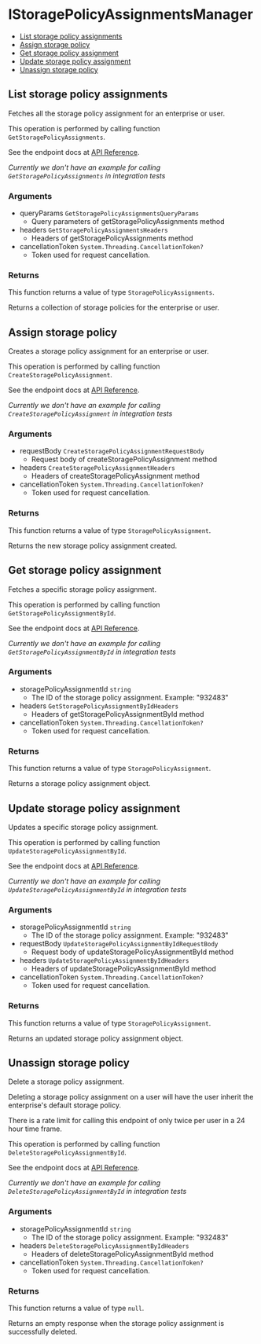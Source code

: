 # IStoragePolicyAssignmentsManager


- [List storage policy assignments](#list-storage-policy-assignments)
- [Assign storage policy](#assign-storage-policy)
- [Get storage policy assignment](#get-storage-policy-assignment)
- [Update storage policy assignment](#update-storage-policy-assignment)
- [Unassign storage policy](#unassign-storage-policy)

## List storage policy assignments

Fetches all the storage policy assignment for an enterprise or user.

This operation is performed by calling function `GetStoragePolicyAssignments`.

See the endpoint docs at
[API Reference](https://developer.box.com/reference/get-storage-policy-assignments/).

*Currently we don't have an example for calling `GetStoragePolicyAssignments` in integration tests*

### Arguments

- queryParams `GetStoragePolicyAssignmentsQueryParams`
  - Query parameters of getStoragePolicyAssignments method
- headers `GetStoragePolicyAssignmentsHeaders`
  - Headers of getStoragePolicyAssignments method
- cancellationToken `System.Threading.CancellationToken?`
  - Token used for request cancellation.


### Returns

This function returns a value of type `StoragePolicyAssignments`.

Returns a collection of storage policies for
the enterprise or user.


## Assign storage policy

Creates a storage policy assignment for an enterprise or user.

This operation is performed by calling function `CreateStoragePolicyAssignment`.

See the endpoint docs at
[API Reference](https://developer.box.com/reference/post-storage-policy-assignments/).

*Currently we don't have an example for calling `CreateStoragePolicyAssignment` in integration tests*

### Arguments

- requestBody `CreateStoragePolicyAssignmentRequestBody`
  - Request body of createStoragePolicyAssignment method
- headers `CreateStoragePolicyAssignmentHeaders`
  - Headers of createStoragePolicyAssignment method
- cancellationToken `System.Threading.CancellationToken?`
  - Token used for request cancellation.


### Returns

This function returns a value of type `StoragePolicyAssignment`.

Returns the new storage policy assignment created.


## Get storage policy assignment

Fetches a specific storage policy assignment.

This operation is performed by calling function `GetStoragePolicyAssignmentById`.

See the endpoint docs at
[API Reference](https://developer.box.com/reference/get-storage-policy-assignments-id/).

*Currently we don't have an example for calling `GetStoragePolicyAssignmentById` in integration tests*

### Arguments

- storagePolicyAssignmentId `string`
  - The ID of the storage policy assignment. Example: "932483"
- headers `GetStoragePolicyAssignmentByIdHeaders`
  - Headers of getStoragePolicyAssignmentById method
- cancellationToken `System.Threading.CancellationToken?`
  - Token used for request cancellation.


### Returns

This function returns a value of type `StoragePolicyAssignment`.

Returns a storage policy assignment object.


## Update storage policy assignment

Updates a specific storage policy assignment.

This operation is performed by calling function `UpdateStoragePolicyAssignmentById`.

See the endpoint docs at
[API Reference](https://developer.box.com/reference/put-storage-policy-assignments-id/).

*Currently we don't have an example for calling `UpdateStoragePolicyAssignmentById` in integration tests*

### Arguments

- storagePolicyAssignmentId `string`
  - The ID of the storage policy assignment. Example: "932483"
- requestBody `UpdateStoragePolicyAssignmentByIdRequestBody`
  - Request body of updateStoragePolicyAssignmentById method
- headers `UpdateStoragePolicyAssignmentByIdHeaders`
  - Headers of updateStoragePolicyAssignmentById method
- cancellationToken `System.Threading.CancellationToken?`
  - Token used for request cancellation.


### Returns

This function returns a value of type `StoragePolicyAssignment`.

Returns an updated storage policy assignment object.


## Unassign storage policy

Delete a storage policy assignment.

Deleting a storage policy assignment on a user
will have the user inherit the enterprise's default
storage policy.

There is a rate limit for calling this endpoint of only
twice per user in a 24 hour time frame.

This operation is performed by calling function `DeleteStoragePolicyAssignmentById`.

See the endpoint docs at
[API Reference](https://developer.box.com/reference/delete-storage-policy-assignments-id/).

*Currently we don't have an example for calling `DeleteStoragePolicyAssignmentById` in integration tests*

### Arguments

- storagePolicyAssignmentId `string`
  - The ID of the storage policy assignment. Example: "932483"
- headers `DeleteStoragePolicyAssignmentByIdHeaders`
  - Headers of deleteStoragePolicyAssignmentById method
- cancellationToken `System.Threading.CancellationToken?`
  - Token used for request cancellation.


### Returns

This function returns a value of type `null`.

Returns an empty response when the storage policy
assignment is successfully deleted.


